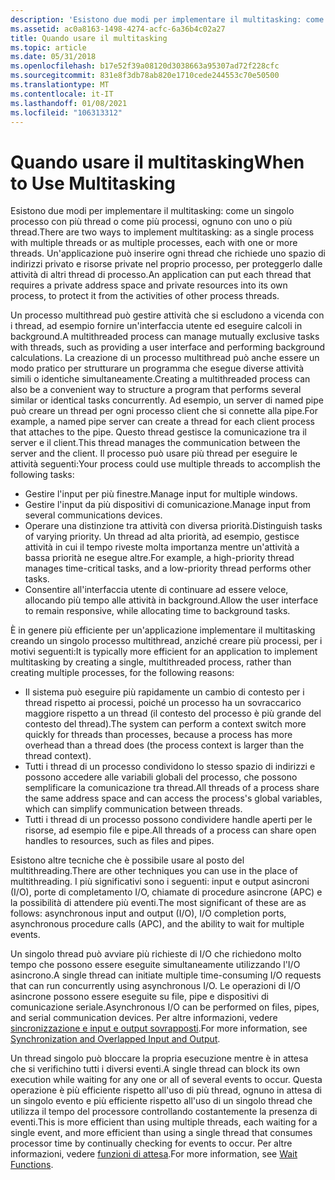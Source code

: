 ```yaml
---
description: 'Esistono due modi per implementare il multitasking: come un singolo processo con più thread o come più processi, ognuno con uno o più thread.'
ms.assetid: ac0a8163-1498-4274-acfc-6a36b4c02a27
title: Quando usare il multitasking
ms.topic: article
ms.date: 05/31/2018
ms.openlocfilehash: b17e52f39a08120d3038663a95307ad72f228cfc
ms.sourcegitcommit: 831e8f3db78ab820e1710cede244553c70e50500
ms.translationtype: MT
ms.contentlocale: it-IT
ms.lasthandoff: 01/08/2021
ms.locfileid: "106313312"
---
```

# <a name="when-to-use-multitasking"></a><span data-ttu-id="4eb60-103">Quando usare il multitasking</span><span class="sxs-lookup"><span data-stu-id="4eb60-103">When to Use Multitasking</span></span>

<span data-ttu-id="4eb60-104">Esistono due modi per implementare il multitasking: come un singolo processo con più thread o come più processi, ognuno con uno o più thread.</span><span class="sxs-lookup"><span data-stu-id="4eb60-104">There are two ways to implement multitasking: as a single process with multiple threads or as multiple processes, each with one or more threads.</span></span> <span data-ttu-id="4eb60-105">Un'applicazione può inserire ogni thread che richiede uno spazio di indirizzi privato e risorse private nel proprio processo, per proteggerlo dalle attività di altri thread di processo.</span><span class="sxs-lookup"><span data-stu-id="4eb60-105">An application can put each thread that requires a private address space and private resources into its own process, to protect it from the activities of other process threads.</span></span>

<span data-ttu-id="4eb60-106">Un processo multithread può gestire attività che si escludono a vicenda con i thread, ad esempio fornire un'interfaccia utente ed eseguire calcoli in background.</span><span class="sxs-lookup"><span data-stu-id="4eb60-106">A multithreaded process can manage mutually exclusive tasks with threads, such as providing a user interface and performing background calculations.</span></span> <span data-ttu-id="4eb60-107">La creazione di un processo multithread può anche essere un modo pratico per strutturare un programma che esegue diverse attività simili o identiche simultaneamente.</span><span class="sxs-lookup"><span data-stu-id="4eb60-107">Creating a multithreaded process can also be a convenient way to structure a program that performs several similar or identical tasks concurrently.</span></span> <span data-ttu-id="4eb60-108">Ad esempio, un server di named pipe può creare un thread per ogni processo client che si connette alla pipe.</span><span class="sxs-lookup"><span data-stu-id="4eb60-108">For example, a named pipe server can create a thread for each client process that attaches to the pipe.</span></span> <span data-ttu-id="4eb60-109">Questo thread gestisce la comunicazione tra il server e il client.</span><span class="sxs-lookup"><span data-stu-id="4eb60-109">This thread manages the communication between the server and the client.</span></span> <span data-ttu-id="4eb60-110">Il processo può usare più thread per eseguire le attività seguenti:</span><span class="sxs-lookup"><span data-stu-id="4eb60-110">Your process could use multiple threads to accomplish the following tasks:</span></span>

-   <span data-ttu-id="4eb60-111">Gestire l'input per più finestre.</span><span class="sxs-lookup"><span data-stu-id="4eb60-111">Manage input for multiple windows.</span></span>
-   <span data-ttu-id="4eb60-112">Gestire l'input da più dispositivi di comunicazione.</span><span class="sxs-lookup"><span data-stu-id="4eb60-112">Manage input from several communications devices.</span></span>
-   <span data-ttu-id="4eb60-113">Operare una distinzione tra attività con diversa priorità.</span><span class="sxs-lookup"><span data-stu-id="4eb60-113">Distinguish tasks of varying priority.</span></span> <span data-ttu-id="4eb60-114">Un thread ad alta priorità, ad esempio, gestisce attività in cui il tempo riveste molta importanza mentre un'attività a bassa priorità ne esegue altre.</span><span class="sxs-lookup"><span data-stu-id="4eb60-114">For example, a high-priority thread manages time-critical tasks, and a low-priority thread performs other tasks.</span></span>
-   <span data-ttu-id="4eb60-115">Consentire all'interfaccia utente di continuare ad essere veloce, allocando più tempo alle attività in background.</span><span class="sxs-lookup"><span data-stu-id="4eb60-115">Allow the user interface to remain responsive, while allocating time to background tasks.</span></span>

<span data-ttu-id="4eb60-116">È in genere più efficiente per un'applicazione implementare il multitasking creando un singolo processo multithread, anziché creare più processi, per i motivi seguenti:</span><span class="sxs-lookup"><span data-stu-id="4eb60-116">It is typically more efficient for an application to implement multitasking by creating a single, multithreaded process, rather than creating multiple processes, for the following reasons:</span></span>

-   <span data-ttu-id="4eb60-117">Il sistema può eseguire più rapidamente un cambio di contesto per i thread rispetto ai processi, poiché un processo ha un sovraccarico maggiore rispetto a un thread (il contesto del processo è più grande del contesto del thread).</span><span class="sxs-lookup"><span data-stu-id="4eb60-117">The system can perform a context switch more quickly for threads than processes, because a process has more overhead than a thread does (the process context is larger than the thread context).</span></span>
-   <span data-ttu-id="4eb60-118">Tutti i thread di un processo condividono lo stesso spazio di indirizzi e possono accedere alle variabili globali del processo, che possono semplificare la comunicazione tra thread.</span><span class="sxs-lookup"><span data-stu-id="4eb60-118">All threads of a process share the same address space and can access the process's global variables, which can simplify communication between threads.</span></span>
-   <span data-ttu-id="4eb60-119">Tutti i thread di un processo possono condividere handle aperti per le risorse, ad esempio file e pipe.</span><span class="sxs-lookup"><span data-stu-id="4eb60-119">All threads of a process can share open handles to resources, such as files and pipes.</span></span>

<span data-ttu-id="4eb60-120">Esistono altre tecniche che è possibile usare al posto del multithreading.</span><span class="sxs-lookup"><span data-stu-id="4eb60-120">There are other techniques you can use in the place of multithreading.</span></span> <span data-ttu-id="4eb60-121">I più significativi sono i seguenti: input e output asincroni (I/O), porte di completamento I/O, chiamate di procedure asincrone (APC) e la possibilità di attendere più eventi.</span><span class="sxs-lookup"><span data-stu-id="4eb60-121">The most significant of these are as follows: asynchronous input and output (I/O), I/O completion ports, asynchronous procedure calls (APC), and the ability to wait for multiple events.</span></span>

<span data-ttu-id="4eb60-122">Un singolo thread può avviare più richieste di I/O che richiedono molto tempo che possono essere eseguite simultaneamente utilizzando l'I/O asincrono.</span><span class="sxs-lookup"><span data-stu-id="4eb60-122">A single thread can initiate multiple time-consuming I/O requests that can run concurrently using asynchronous I/O.</span></span> <span data-ttu-id="4eb60-123">Le operazioni di I/O asincrone possono essere eseguite su file, pipe e dispositivi di comunicazione seriale.</span><span class="sxs-lookup"><span data-stu-id="4eb60-123">Asynchronous I/O can be performed on files, pipes, and serial communication devices.</span></span> <span data-ttu-id="4eb60-124">Per altre informazioni, vedere [sincronizzazione e input e output sovrapposti](../sync/synchronization-and-overlapped-input-and-output.md).</span><span class="sxs-lookup"><span data-stu-id="4eb60-124">For more information, see [Synchronization and Overlapped Input and Output](../sync/synchronization-and-overlapped-input-and-output.md).</span></span>

<span data-ttu-id="4eb60-125">Un thread singolo può bloccare la propria esecuzione mentre è in attesa che si verifichino tutti i diversi eventi.</span><span class="sxs-lookup"><span data-stu-id="4eb60-125">A single thread can block its own execution while waiting for any one or all of several events to occur.</span></span> <span data-ttu-id="4eb60-126">Questa operazione è più efficiente rispetto all'uso di più thread, ognuno in attesa di un singolo evento e più efficiente rispetto all'uso di un singolo thread che utilizza il tempo del processore controllando costantemente la presenza di eventi.</span><span class="sxs-lookup"><span data-stu-id="4eb60-126">This is more efficient than using multiple threads, each waiting for a single event, and more efficient than using a single thread that consumes processor time by continually checking for events to occur.</span></span> <span data-ttu-id="4eb60-127">Per altre informazioni, vedere [funzioni di attesa](../sync/wait-functions.md).</span><span class="sxs-lookup"><span data-stu-id="4eb60-127">For more information, see [Wait Functions](../sync/wait-functions.md).</span></span>

 

 
